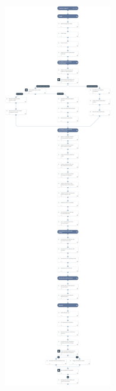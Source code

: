 
![ransomware](https://github.com/ElazarK/content-docs/blob/master/images/playbooks/ransomware.png)
